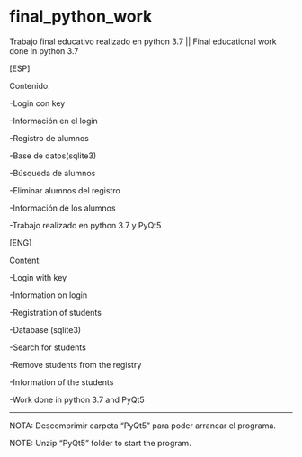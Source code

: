 # final_python_work
Trabajo final educativo realizado en python 3.7 || Final educational work done in python 3.7


[ESP]

Contenido: 

-Login con key

-Información en el login

-Registro de alumnos 

-Base de datos(sqlite3)

-Búsqueda de alumnos

-Eliminar alumnos del registro

-Información de los alumnos

-Trabajo realizado en python 3.7 y PyQt5


[ENG]

Content:

-Login with key

-Information on login

-Registration of students

-Database (sqlite3)

-Search for students

-Remove students from the registry

-Information of the students

-Work done in python 3.7 and PyQt5

----------------------------------------------------------------------------------------
NOTA: Descomprimir carpeta “PyQt5” para poder arrancar el programa.

NOTE: Unzip “PyQt5” folder to start the program.
